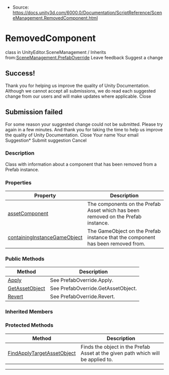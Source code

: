 * Source: https://docs.unity3d.com/6000.0/Documentation/ScriptReference/SceneManagement.RemovedComponent.html

# RemovedComponent
class in UnityEditor.SceneManagement
/
Inherits from:[SceneManagement.PrefabOverride](https://docs.unity3d.com/6000.0/Documentation/ScriptReference/SceneManagement.PrefabOverride.html)
Leave feedback
Suggest a change
## Success!
Thank you for helping us improve the quality of Unity Documentation. Although we cannot accept all submissions, we do read each suggested change from our users and will make updates where applicable.
Close
## Submission failed
For some reason your suggested change could not be submitted. Please <a>try again</a> in a few minutes. And thank you for taking the time to help us improve the quality of Unity Documentation.
Close
Your name Your email Suggestion* Submit suggestion
Cancel
### Description
Class with information about a component that has been removed from a Prefab instance.
### Properties
Property | Description  
---|---  
[assetComponent](https://docs.unity3d.com/6000.0/Documentation/ScriptReference/SceneManagement.RemovedComponent-assetComponent.html) | The components on the Prefab Asset which has been removed on the Prefab instance.  
[containingInstanceGameObject](https://docs.unity3d.com/6000.0/Documentation/ScriptReference/SceneManagement.RemovedComponent-containingInstanceGameObject.html) | The GameObject on the Prefab instance that the component has been removed from.  
### Public Methods
Method | Description  
---|---  
[Apply](https://docs.unity3d.com/6000.0/Documentation/ScriptReference/SceneManagement.RemovedComponent.Apply.html) | See PrefabOverride.Apply.  
[GetAssetObject](https://docs.unity3d.com/6000.0/Documentation/ScriptReference/SceneManagement.RemovedComponent.GetAssetObject.html) | See PrefabOverride.GetAssetObject.  
[Revert](https://docs.unity3d.com/6000.0/Documentation/ScriptReference/SceneManagement.RemovedComponent.Revert.html) | See PrefabOverride.Revert.  
### Inherited Members
### Protected Methods
Method | Description  
---|---  
[FindApplyTargetAssetObject](https://docs.unity3d.com/6000.0/Documentation/ScriptReference/SceneManagement.PrefabOverride.FindApplyTargetAssetObject.html) | Finds the object in the Prefab Asset at the given path which will be applied to.  
* * *

